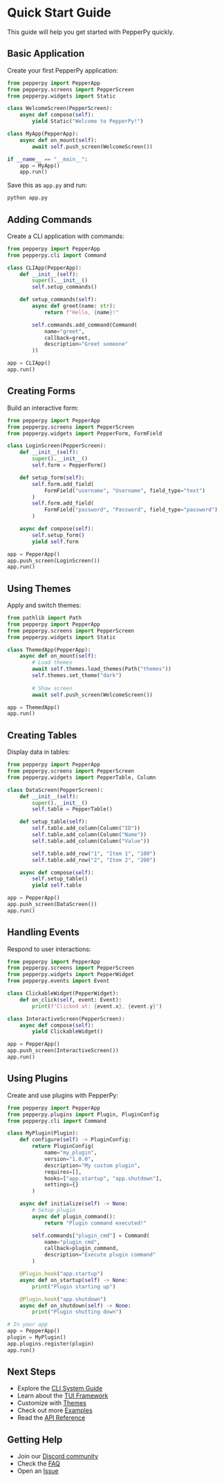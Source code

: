 # Quick Start Guide

This guide will help you get started with PepperPy quickly.

## Basic Application

Create your first PepperPy application:

```python
from pepperpy import PepperApp
from pepperpy.screens import PepperScreen
from pepperpy.widgets import Static

class WelcomeScreen(PepperScreen):
    async def compose(self):
        yield Static("Welcome to PepperPy!")

class MyApp(PepperApp):
    async def on_mount(self):
        await self.push_screen(WelcomeScreen())

if __name__ == "__main__":
    app = MyApp()
    app.run()
```

Save this as `app.py` and run:
```bash
python app.py
```

## Adding Commands

Create a CLI application with commands:

```python
from pepperpy import PepperApp
from pepperpy.cli import Command

class CLIApp(PepperApp):
    def __init__(self):
        super().__init__()
        self.setup_commands()

    def setup_commands(self):
        async def greet(name: str):
            return f"Hello, {name}!"

        self.commands.add_command(Command(
            name="greet",
            callback=greet,
            description="Greet someone"
        ))

app = CLIApp()
app.run()
```

## Creating Forms

Build an interactive form:

```python
from pepperpy import PepperApp
from pepperpy.screens import PepperScreen
from pepperpy.widgets import PepperForm, FormField

class LoginScreen(PepperScreen):
    def __init__(self):
        super().__init__()
        self.form = PepperForm()

    def setup_form(self):
        self.form.add_field(
            FormField("username", "Username", field_type="text")
        )
        self.form.add_field(
            FormField("password", "Password", field_type="password")
        )

    async def compose(self):
        self.setup_form()
        yield self.form

app = PepperApp()
app.push_screen(LoginScreen())
app.run()
```

## Using Themes

Apply and switch themes:

```python
from pathlib import Path
from pepperpy import PepperApp
from pepperpy.screens import PepperScreen
from pepperpy.widgets import Static

class ThemedApp(PepperApp):
    async def on_mount(self):
        # Load themes
        await self.themes.load_themes(Path("themes"))
        self.themes.set_theme("dark")
        
        # Show screen
        await self.push_screen(WelcomeScreen())

app = ThemedApp()
app.run()
```

## Creating Tables

Display data in tables:

```python
from pepperpy import PepperApp
from pepperpy.screens import PepperScreen
from pepperpy.widgets import PepperTable, Column

class DataScreen(PepperScreen):
    def __init__(self):
        super().__init__()
        self.table = PepperTable()

    def setup_table(self):
        self.table.add_column(Column("ID"))
        self.table.add_column(Column("Name"))
        self.table.add_column(Column("Value"))

        self.table.add_row("1", "Item 1", "100")
        self.table.add_row("2", "Item 2", "200")

    async def compose(self):
        self.setup_table()
        yield self.table

app = PepperApp()
app.push_screen(DataScreen())
app.run()
```

## Handling Events

Respond to user interactions:

```python
from pepperpy import PepperApp
from pepperpy.screens import PepperScreen
from pepperpy.widgets import PepperWidget
from pepperpy.events import Event

class ClickableWidget(PepperWidget):
    def on_click(self, event: Event):
        print(f"Clicked at: {event.x}, {event.y}")

class InteractiveScreen(PepperScreen):
    async def compose(self):
        yield ClickableWidget()

app = PepperApp()
app.push_screen(InteractiveScreen())
app.run()
```

## Using Plugins

Create and use plugins with PepperPy:

```python
from pepperpy import PepperApp
from pepperpy.plugins import Plugin, PluginConfig
from pepperpy.cli import Command

class MyPlugin(Plugin):
    def configure(self) -> PluginConfig:
        return PluginConfig(
            name="my_plugin",
            version="1.0.0",
            description="My custom plugin",
            requires=[],
            hooks=["app.startup", "app.shutdown"],
            settings={}
        )

    async def initialize(self) -> None:
        # Setup plugin
        async def plugin_command():
            return "Plugin command executed!"

        self.commands["plugin_cmd"] = Command(
            name="plugin_cmd",
            callback=plugin_command,
            description="Execute plugin command"
        )

    @Plugin.hook("app.startup")
    async def on_startup(self) -> None:
        print("Plugin starting up")

    @Plugin.hook("app.shutdown")
    async def on_shutdown(self) -> None:
        print("Plugin shutting down")

# In your app
app = PepperApp()
plugin = MyPlugin()
app.plugins.register(plugin)
app.run()
```

## Next Steps

- Explore the [CLI System Guide](cli/index.md)
- Learn about the [TUI Framework](tui/index.md)
- Customize with [Themes](themes/index.md)
- Check out more [Examples](examples/index.md)
- Read the [API Reference](api/index.md)

## Getting Help

- Join our [Discord community](https://discord.gg/pepperpy)
- Check the [FAQ](https://github.com/felipepimentel/pepperpy/wiki/FAQ)
- Open an [Issue](https://github.com/felipepimentel/pepperpy/issues) 